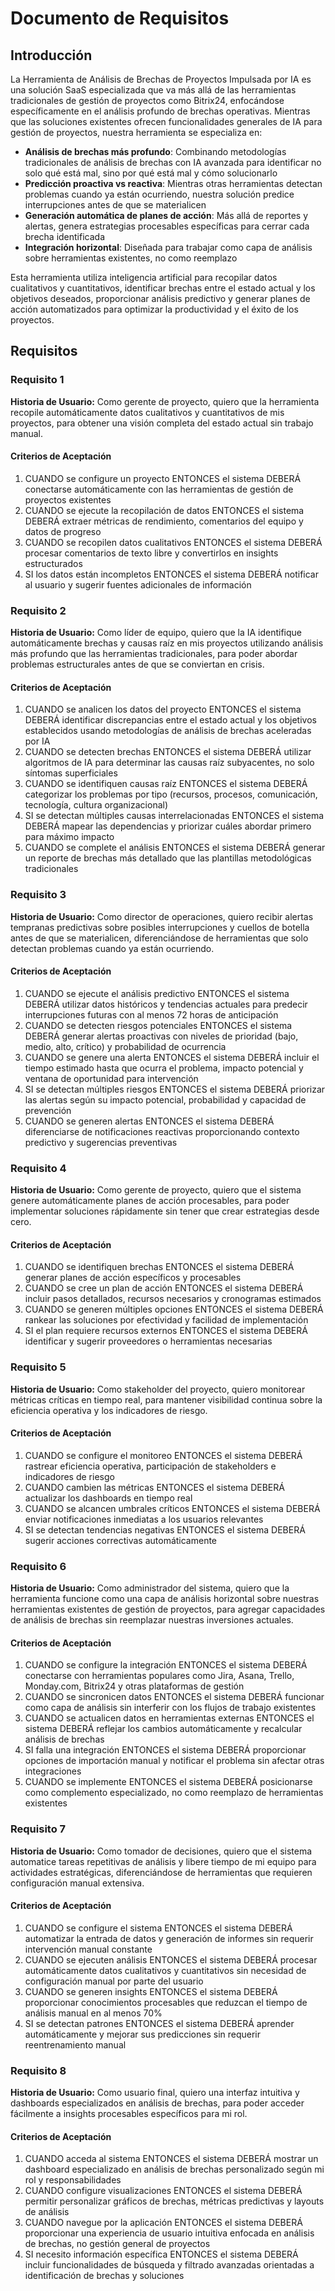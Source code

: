 # Documento de Requisitos

## Introducción

La Herramienta de Análisis de Brechas de Proyectos Impulsada por IA es una solución SaaS especializada que va más allá de las herramientas tradicionales de gestión de proyectos como Bitrix24, enfocándose específicamente en el análisis profundo de brechas operativas. Mientras que las soluciones existentes ofrecen funcionalidades generales de IA para gestión de proyectos, nuestra herramienta se especializa en:

- **Análisis de brechas más profundo**: Combinando metodologías tradicionales de análisis de brechas con IA avanzada para identificar no solo qué está mal, sino por qué está mal y cómo solucionarlo
- **Predicción proactiva vs reactiva**: Mientras otras herramientas detectan problemas cuando ya están ocurriendo, nuestra solución predice interrupciones antes de que se materialicen
- **Generación automática de planes de acción**: Más allá de reportes y alertas, genera estrategias procesables específicas para cerrar cada brecha identificada
- **Integración horizontal**: Diseñada para trabajar como capa de análisis sobre herramientas existentes, no como reemplazo

Esta herramienta utiliza inteligencia artificial para recopilar datos cualitativos y cuantitativos, identificar brechas entre el estado actual y los objetivos deseados, proporcionar análisis predictivo y generar planes de acción automatizados para optimizar la productividad y el éxito de los proyectos.

## Requisitos

### Requisito 1

**Historia de Usuario:** Como gerente de proyecto, quiero que la herramienta recopile automáticamente datos cualitativos y cuantitativos de mis proyectos, para obtener una visión completa del estado actual sin trabajo manual.

#### Criterios de Aceptación

1. CUANDO se configure un proyecto ENTONCES el sistema DEBERÁ conectarse automáticamente con las herramientas de gestión de proyectos existentes
2. CUANDO se ejecute la recopilación de datos ENTONCES el sistema DEBERÁ extraer métricas de rendimiento, comentarios del equipo y datos de progreso
3. CUANDO se recopilen datos cualitativos ENTONCES el sistema DEBERÁ procesar comentarios de texto libre y convertirlos en insights estructurados
4. SI los datos están incompletos ENTONCES el sistema DEBERÁ notificar al usuario y sugerir fuentes adicionales de información

### Requisito 2

**Historia de Usuario:** Como líder de equipo, quiero que la IA identifique automáticamente brechas y causas raíz en mis proyectos utilizando análisis más profundo que las herramientas tradicionales, para poder abordar problemas estructurales antes de que se conviertan en crisis.

#### Criterios de Aceptación

1. CUANDO se analicen los datos del proyecto ENTONCES el sistema DEBERÁ identificar discrepancias entre el estado actual y los objetivos establecidos usando metodologías de análisis de brechas aceleradas por IA
2. CUANDO se detecten brechas ENTONCES el sistema DEBERÁ utilizar algoritmos de IA para determinar las causas raíz subyacentes, no solo síntomas superficiales
3. CUANDO se identifiquen causas raíz ENTONCES el sistema DEBERÁ categorizar los problemas por tipo (recursos, procesos, comunicación, tecnología, cultura organizacional)
4. SI se detectan múltiples causas interrelacionadas ENTONCES el sistema DEBERÁ mapear las dependencias y priorizar cuáles abordar primero para máximo impacto
5. CUANDO se complete el análisis ENTONCES el sistema DEBERÁ generar un reporte de brechas más detallado que las plantillas metodológicas tradicionales

### Requisito 3

**Historia de Usuario:** Como director de operaciones, quiero recibir alertas tempranas predictivas sobre posibles interrupciones y cuellos de botella antes de que se materialicen, diferenciándose de herramientas que solo detectan problemas cuando ya están ocurriendo.

#### Criterios de Aceptación

1. CUANDO se ejecute el análisis predictivo ENTONCES el sistema DEBERÁ utilizar datos históricos y tendencias actuales para predecir interrupciones futuras con al menos 72 horas de anticipación
2. CUANDO se detecten riesgos potenciales ENTONCES el sistema DEBERÁ generar alertas proactivas con niveles de prioridad (bajo, medio, alto, crítico) y probabilidad de ocurrencia
3. CUANDO se genere una alerta ENTONCES el sistema DEBERÁ incluir el tiempo estimado hasta que ocurra el problema, impacto potencial y ventana de oportunidad para intervención
4. SI se detectan múltiples riesgos ENTONCES el sistema DEBERÁ priorizar las alertas según su impacto potencial, probabilidad y capacidad de prevención
5. CUANDO se generen alertas ENTONCES el sistema DEBERÁ diferenciarse de notificaciones reactivas proporcionando contexto predictivo y sugerencias preventivas

### Requisito 4

**Historia de Usuario:** Como gerente de proyecto, quiero que el sistema genere automáticamente planes de acción procesables, para poder implementar soluciones rápidamente sin tener que crear estrategias desde cero.

#### Criterios de Aceptación

1. CUANDO se identifiquen brechas ENTONCES el sistema DEBERÁ generar planes de acción específicos y procesables
2. CUANDO se cree un plan de acción ENTONCES el sistema DEBERÁ incluir pasos detallados, recursos necesarios y cronogramas estimados
3. CUANDO se generen múltiples opciones ENTONCES el sistema DEBERÁ rankear las soluciones por efectividad y facilidad de implementación
4. SI el plan requiere recursos externos ENTONCES el sistema DEBERÁ identificar y sugerir proveedores o herramientas necesarias

### Requisito 5

**Historia de Usuario:** Como stakeholder del proyecto, quiero monitorear métricas críticas en tiempo real, para mantener visibilidad continua sobre la eficiencia operativa y los indicadores de riesgo.

#### Criterios de Aceptación

1. CUANDO se configure el monitoreo ENTONCES el sistema DEBERÁ rastrear eficiencia operativa, participación de stakeholders e indicadores de riesgo
2. CUANDO cambien las métricas ENTONCES el sistema DEBERÁ actualizar los dashboards en tiempo real
3. CUANDO se alcancen umbrales críticos ENTONCES el sistema DEBERÁ enviar notificaciones inmediatas a los usuarios relevantes
4. SI se detectan tendencias negativas ENTONCES el sistema DEBERÁ sugerir acciones correctivas automáticamente

### Requisito 6

**Historia de Usuario:** Como administrador del sistema, quiero que la herramienta funcione como una capa de análisis horizontal sobre nuestras herramientas existentes de gestión de proyectos, para agregar capacidades de análisis de brechas sin reemplazar nuestras inversiones actuales.

#### Criterios de Aceptación

1. CUANDO se configure la integración ENTONCES el sistema DEBERÁ conectarse con herramientas populares como Jira, Asana, Trello, Monday.com, Bitrix24 y otras plataformas de gestión
2. CUANDO se sincronicen datos ENTONCES el sistema DEBERÁ funcionar como capa de análisis sin interferir con los flujos de trabajo existentes
3. CUANDO se actualicen datos en herramientas externas ENTONCES el sistema DEBERÁ reflejar los cambios automáticamente y recalcular análisis de brechas
4. SI falla una integración ENTONCES el sistema DEBERÁ proporcionar opciones de importación manual y notificar el problema sin afectar otras integraciones
5. CUANDO se implemente ENTONCES el sistema DEBERÁ posicionarse como complemento especializado, no como reemplazo de herramientas existentes

### Requisito 7

**Historia de Usuario:** Como tomador de decisiones, quiero que el sistema automatice tareas repetitivas de análisis y libere tiempo de mi equipo para actividades estratégicas, diferenciándose de herramientas que requieren configuración manual extensiva.

#### Criterios de Aceptación

1. CUANDO se configure el sistema ENTONCES el sistema DEBERÁ automatizar la entrada de datos y generación de informes sin requerir intervención manual constante
2. CUANDO se ejecuten análisis ENTONCES el sistema DEBERÁ procesar automáticamente datos cualitativos y cuantitativos sin necesidad de configuración manual por parte del usuario
3. CUANDO se generen insights ENTONCES el sistema DEBERÁ proporcionar conocimientos procesables que reduzcan el tiempo de análisis manual en al menos 70%
4. SI se detectan patrones ENTONCES el sistema DEBERÁ aprender automáticamente y mejorar sus predicciones sin requerir reentrenamiento manual

### Requisito 8

**Historia de Usuario:** Como usuario final, quiero una interfaz intuitiva y dashboards especializados en análisis de brechas, para poder acceder fácilmente a insights procesables específicos para mi rol.

#### Criterios de Aceptación

1. CUANDO acceda al sistema ENTONCES el sistema DEBERÁ mostrar un dashboard especializado en análisis de brechas personalizado según mi rol y responsabilidades
2. CUANDO configure visualizaciones ENTONCES el sistema DEBERÁ permitir personalizar gráficos de brechas, métricas predictivas y layouts de análisis
3. CUANDO navegue por la aplicación ENTONCES el sistema DEBERÁ proporcionar una experiencia de usuario intuitiva enfocada en análisis de brechas, no gestión general de proyectos
4. SI necesito información específica ENTONCES el sistema DEBERÁ incluir funcionalidades de búsqueda y filtrado avanzadas orientadas a identificación de brechas y soluciones
